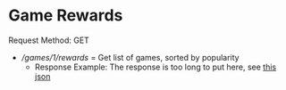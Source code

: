 # Game Rewards

Request Method: GET

* */games/1/rewards* = Get list of games, sorted by popularity
  * Response Example: The response is too long to put here, see [this json](./games-1-rewards.json)
